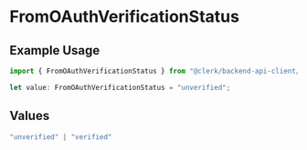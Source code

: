 # FromOAuthVerificationStatus

## Example Usage

```typescript
import { FromOAuthVerificationStatus } from "@clerk/backend-api-client/models/components";

let value: FromOAuthVerificationStatus = "unverified";
```

## Values

```typescript
"unverified" | "verified"
```